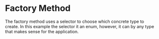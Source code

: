 Factory Method
==============

The factory method uses a selector to choose which concrete type to
create. In this example the selector it an enum, however, it can by
any type that makes sense for the application.